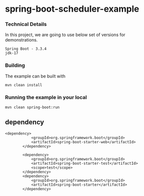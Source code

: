 # spring-boot-scheduler-example

 ### Technical Details
In this project, we are going to use below set of versions for demonstrations.

    Spring Boot - 3.3.4
    jdk-17

### Building

The example can be built with
```shell
mvn clean install
```

### Running the example in your local
```shell
mvn clean spring-boot:run
```
## dependency
```shell
<dependency>
			<groupId>org.springframework.boot</groupId>
			<artifactId>spring-boot-starter-web</artifactId>
		</dependency>

		<dependency>
			<groupId>org.springframework.boot</groupId>
			<artifactId>spring-boot-starter-test</artifactId>
			<scope>test</scope>
		</dependency>
		<dependency>
			<groupId>org.springframework.boot</groupId>
			<artifactId>spring-boot-starter</artifactId>
		</dependency>
```
